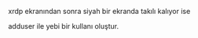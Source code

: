 xrdp ekranından sonra siyah bir ekranda takılı kalıyor ise 

adduser ile yebi bir kullanı oluştur. 
